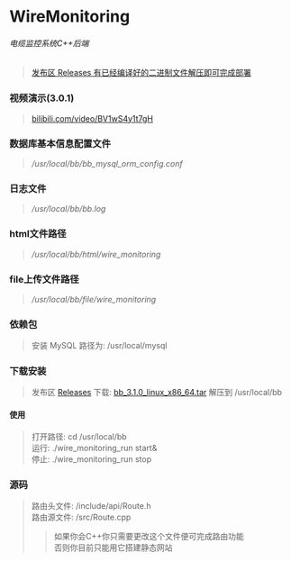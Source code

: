 # WireMonitoring
###### 电缆监控系统C++后端
> [发布区 Releases 有已经编译好的二进制文件解压即可完成部署](https://github.com/135356/WireMonitoring/releases)
### 视频演示(3.0.1)
> [bilibili.com/video/BV1wS4y1t7gH](https://www.bilibili.com/video/BV1wS4y1t7gH?share_source=copy_web&vd_source=238df0657244861dbcd6cf34d4a3b4da)
### 数据库基本信息配置文件
> */usr/local/bb/bb_mysql_orm_config.conf*
### 日志文件
> */usr/local/bb/bb.log*
### html文件路径
> */usr/local/bb/html/wire_monitoring*
### file上传文件路径
> */usr/local/bb/file/wire_monitoring*
### 依赖包
> 安装 MySQL 路径为: /usr/local/mysql
### 下载安装
> 发布区 [Releases](https://github.com/135356/WireMonitoring/releases) 下载: [bb_3.1.0_linux_x86_64.tar](https://github.com/135356/WireMonitoring/releases/tag/3.1.0) 解压到 /usr/local/bb
#### 使用
> 打开路径: cd /usr/local/bb  
> 运行: ./wire_monitoring_run start&  
> 停止: ./wire_monitoring_run stop
### 源码
> 路由头文件: /include/api/Route.h  
> 路由源文件: /src/Route.cpp
>> 如果你会C++你只需要更改这个文件便可完成路由功能  
>> 否则你目前只能用它搭建静态网站
